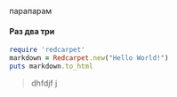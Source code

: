парапарам

#### Раз два три

```ruby
require 'redcarpet'
markdown = Redcarpet.new("Hello World!")
puts markdown.to_html
```

> dhfdjf j
